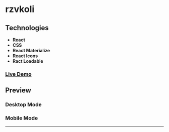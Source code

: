 # rzvkoli

## Technologies

- **React**
- **CSS**
- **React Materialize**
- **React Icons**
- **Ract Loadable**

### [Live Demo]()

## Preview
### Desktop Mode

### Mobile Mode

---
